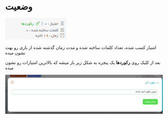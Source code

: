 # وضعیت

![category](../../../_assets/images/enviroments/5-status.png)

امتیاز کسب شده، تعداد کلمات ساخته شده و مدت زمان گذشته شده از بازی رو بهت نشون میده

بعد از کلیک روی **رکوردها** یک پنجره به شکل زیر باز میشه که بالاترین امتیازات رو نشون میده

![top points](../../../_assets/images/enviroments/5-status-top-ranks.png)
